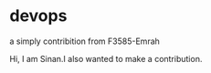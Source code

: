 # devops

a simply contribition from F3585-Emrah

Hi, I am Sinan.I also wanted to make a contribution.
